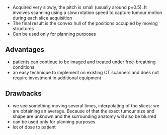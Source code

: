 - Acquired very slowly, the pitch is small (usually around p=0.5). It involves scanning using a slow rotation speed to capture tumour motion during each slice acquisition
- The final result is the convex hull of the positions occupied by moving structures
- Can be used only for planning purposes

## Advantages
- patients can continue to be imaged and treated under free-breathing conditions
- an easy technique to implement on existing CT scanners and does not require investment in additional equipment
## Drawbacks
- we see something moving several times, interpolating of the slices: we are obtaining an average. Because of that the exact tumour size and shape are unknown and the surrounding anatomy will also be blurred
- can be used only for planning purposes
- lot of dose to patient